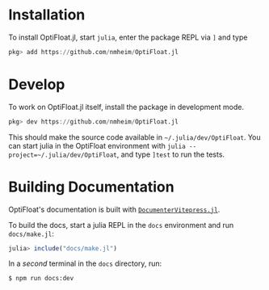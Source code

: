 # Installation

To install OptiFloat.jl, start `julia`, enter the package REPL via `]` and type
```julia
pkg> add https://github.com/nmheim/OptiFloat.jl
```

# Develop

To work on OptiFloat.jl itself, install the package in development mode.
```julia
pkg> dev https://github.com/nmheim/OptiFloat.jl
```
This should make the source code available in `~/.julia/dev/OptiFloat`.  You can
start julia in the OptiFloat environment with `julia --project=~/.julia/dev/OptiFloat`, and type `]test` to run the tests.


# Building Documentation

OptiFloat's documentation is built with [`DocumenterVitepress.jl`](https://luxdl.github.io/DocumenterVitepress.jl/dev/).

To build the docs, start a julia REPL in the `docs` environment and run `docs/make.jl`:
```julia
julia> include("docs/make.jl")
```

In a *second* terminal in the `docs` directory, run:
```bash
$ npm run docs:dev
```
